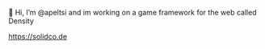 👋 Hi, I’m @apeltsi and im working on a game framework for the web called Density

https://solidco.de
